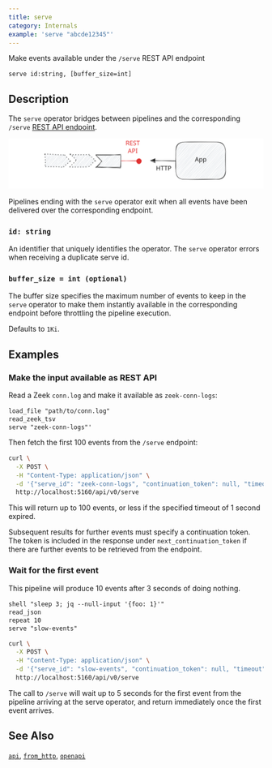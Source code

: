 ```yaml
---
title: serve
category: Internals
example: 'serve "abcde12345"'
---
```


Make events available under the `/serve` REST API endpoint

```tql
serve id:string, [buffer_size=int]
```

## Description

The `serve` operator bridges between pipelines and the corresponding `/serve`
[REST API endpoint](/reference/api/node/operations/serve).

![Serve Operator](serve.excalidraw.svg)

Pipelines ending with the `serve` operator exit when all events have been
delivered over the corresponding endpoint.

### `id: string`

An identifier that uniquely identifies the operator. The `serve`
operator errors when receiving a duplicate serve id.

### `buffer_size = int (optional)`

The buffer size specifies the maximum number of events to keep in the `serve`
operator to make them instantly available in the corresponding endpoint before
throttling the pipeline execution.

Defaults to `1Ki`.

## Examples

### Make the input available as REST API

Read a Zeek `conn.log` and make it available as `zeek-conn-logs`:

```tql
load_file "path/to/conn.log"
read_zeek_tsv
serve "zeek-conn-logs"'
```

Then fetch the first 100 events from the `/serve` endpoint:

```bash
curl \
  -X POST \
  -H "Content-Type: application/json" \
  -d '{"serve_id": "zeek-conn-logs", "continuation_token": null, "timeout": "1s", "max_events": 100}' \
  http://localhost:5160/api/v0/serve
```

This will return up to 100 events, or less if the specified timeout of 1 second
expired.

Subsequent results for further events must specify a continuation token. The
token is included in the response under `next_continuation_token` if there are
further events to be retrieved from the endpoint.

### Wait for the first event

This pipeline will produce 10 events after 3 seconds of doing nothing.

```tql
shell "sleep 3; jq --null-input '{foo: 1}'"
read_json
repeat 10
serve "slow-events"
```

```bash
curl \
  -X POST \
  -H "Content-Type: application/json" \
  -d '{"serve_id": "slow-events", "continuation_token": null, "timeout": "5s", "min_events": 1}' \
  http://localhost:5160/api/v0/serve
```

The call to `/serve` will wait up to 5 seconds for the first event from the
pipeline arriving at the serve operator, and return immediately once the first
event arrives.

## See Also

[`api`](/reference/operators/api),
[`from_http`](/reference/operators/from_http),
[`openapi`](/reference/operators/openapi)
